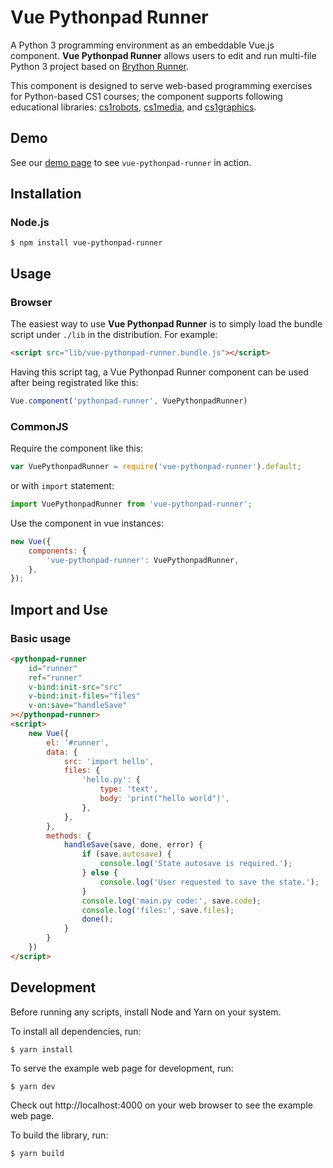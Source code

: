 # Vue Pythonpad Runner

A Python 3 programming environment as an embeddable Vue.js component. 
**Vue Pythonpad Runner** allows users to edit and run multi-file Python 3 project based on [Brython Runner](https://github.com/pythonpad/brython-runner). 

This component is designed to serve web-based programming exercises for Python-based CS1 courses; the component supports following educational libraries: [cs1robots](https://github.com/otfried/cs101/blob/master/modules/cs1robots.py), [cs1media](https://github.com/otfried/cs101/blob/master/modules/cs1media.py), and [cs1graphics](http://www.cs1graphics.org/). 

## Demo

See our [demo page](https://pythonpad.github.io) to see `vue-pythonpad-runner` in action.

## Installation

### Node.js

```
$ npm install vue-pythonpad-runner
```

## Usage

### Browser

The easiest way to use **Vue Pythonpad Runner** is to simply load the bundle script under `./lib` in the distribution. For example:

```html
<script src="lib/vue-pythonpad-runner.bundle.js"></script>
```

Having this script tag, a Vue Pythonpad Runner component can be used after being registrated like this:

```javascript
Vue.component('pythonpad-runner', VuePythonpadRunner)
```

### CommonJS

Require the component like this:

```javascript
var VuePythonpadRunner = require('vue-pythonpad-runner').default;
```

or with `import` statement:

```javascript
import VuePythonpadRunner from 'vue-pythonpad-runner';
```

Use the component in vue instances:

```javascript
new Vue({
    components: {
        'vue-pythonpad-runner': VuePythonpadRunner,
    },
});
```

## Import and Use

### Basic usage

```html
<pythonpad-runner 
    id="runner"
    ref="runner"
    v-bind:init-src="src"
    v-bind:init-files="files"
    v-on:save="handleSave"
></pythonpad-runner>
<script>
    new Vue({
        el: '#runner',
        data: {
            src: 'import hello',
            files: {
                'hello.py': {
                    type: 'text',
                    body: 'print("hello world")',
                },
            },
        },
        methods: {
            handleSave(save, done, error) {
                if (save.autosave) {
                    console.log('State autosave is required.');
                } else {
                    console.log('User requested to save the state.');
                }
                console.log('main.py code:', save.code);
                console.log('files:', save.files);
                done();
            }
        }
    })
</script>
```

## Development

Before running any scripts, install Node and Yarn on your system.

To install all dependencies, run: 

```
$ yarn install
```

To serve the example web page for development, run:

```
$ yarn dev
```

Check out http://localhost:4000 on your web browser to see the example web page.

To build the library, run:

```
$ yarn build
```
